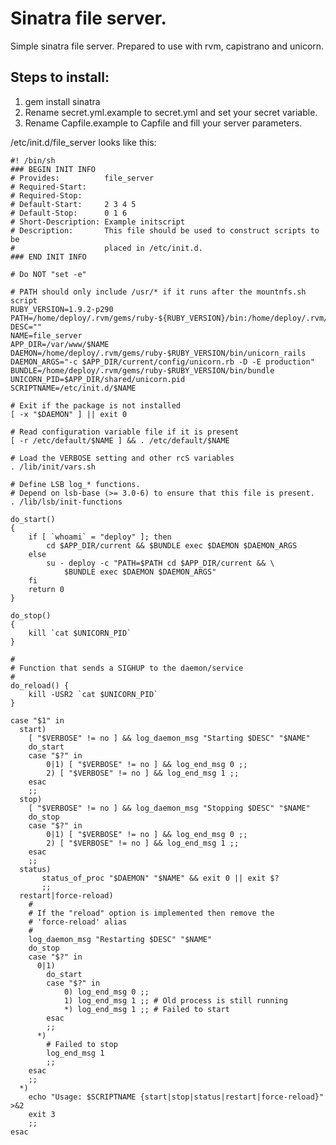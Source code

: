 Sinatra file server.
========================================================================
Simple sinatra file server. Prepared to use with rvm, capistrano and unicorn.

Steps to install:
-----------------
1. gem install sinatra
2. Rename secret.yml.example to secret.yml and set your secret variable.
3. Rename Capfile.example to Capfile and fill your server parameters.



/etc/init.d/file_server looks like this:

    #! /bin/sh
    ### BEGIN INIT INFO
    # Provides:          file_server
    # Required-Start:    
    # Required-Stop:     
    # Default-Start:     2 3 4 5
    # Default-Stop:      0 1 6
    # Short-Description: Example initscript
    # Description:       This file should be used to construct scripts to be
    #                    placed in /etc/init.d.
    ### END INIT INFO

    # Do NOT "set -e"

    # PATH should only include /usr/* if it runs after the mountnfs.sh script
    RUBY_VERSION=1.9.2-p290
    PATH=/home/deploy/.rvm/gems/ruby-${RUBY_VERSION}/bin:/home/deploy/.rvm/gems/ruby-${RUBY_VERSION}@global/bin:/home/deploy/.rvm/rubies/ruby-${RUBY_VERSION}/bin:/home/deploy/.rvm/bin:/usr/local/sbin:/usr/local/bin:/usr/sbin:/usr/bin:/sbin:/bin
    DESC=""
    NAME=file_server
    APP_DIR=/var/www/$NAME
    DAEMON=/home/deploy/.rvm/gems/ruby-$RUBY_VERSION/bin/unicorn_rails
    DAEMON_ARGS="-c $APP_DIR/current/config/unicorn.rb -D -E production"
    BUNDLE=/home/deploy/.rvm/gems/ruby-$RUBY_VERSION/bin/bundle
    UNICORN_PID=$APP_DIR/shared/unicorn.pid
    SCRIPTNAME=/etc/init.d/$NAME

    # Exit if the package is not installed
    [ -x "$DAEMON" ] || exit 0

    # Read configuration variable file if it is present
    [ -r /etc/default/$NAME ] && . /etc/default/$NAME

    # Load the VERBOSE setting and other rcS variables
    . /lib/init/vars.sh

    # Define LSB log_* functions.
    # Depend on lsb-base (>= 3.0-6) to ensure that this file is present.
    . /lib/lsb/init-functions

    do_start()
    {
    	if [ `whoami` = "deploy" ]; then
    		cd $APP_DIR/current && $BUNDLE exec $DAEMON $DAEMON_ARGS
    	else
    		su - deploy -c "PATH=$PATH cd $APP_DIR/current && \
    			$BUNDLE exec $DAEMON $DAEMON_ARGS"
    	fi
    	return 0
    }

    do_stop()
    {
    	kill `cat $UNICORN_PID`
    }

    #
    # Function that sends a SIGHUP to the daemon/service
    #
    do_reload() {
    	kill -USR2 `cat $UNICORN_PID`
    }

    case "$1" in
      start)
    	[ "$VERBOSE" != no ] && log_daemon_msg "Starting $DESC" "$NAME"
    	do_start
    	case "$?" in
    		0|1) [ "$VERBOSE" != no ] && log_end_msg 0 ;;
    		2) [ "$VERBOSE" != no ] && log_end_msg 1 ;;
    	esac
    	;;
      stop)
    	[ "$VERBOSE" != no ] && log_daemon_msg "Stopping $DESC" "$NAME"
    	do_stop
    	case "$?" in
    		0|1) [ "$VERBOSE" != no ] && log_end_msg 0 ;;
    		2) [ "$VERBOSE" != no ] && log_end_msg 1 ;;
    	esac
    	;;
      status)
           status_of_proc "$DAEMON" "$NAME" && exit 0 || exit $?
           ;;
      restart|force-reload)
    	#
    	# If the "reload" option is implemented then remove the
    	# 'force-reload' alias
    	#
    	log_daemon_msg "Restarting $DESC" "$NAME"
    	do_stop
    	case "$?" in
    	  0|1)
    		do_start
    		case "$?" in
    			0) log_end_msg 0 ;;
    			1) log_end_msg 1 ;; # Old process is still running
    			*) log_end_msg 1 ;; # Failed to start
    		esac
    		;;
    	  *)
    	  	# Failed to stop
    		log_end_msg 1
    		;;
    	esac
    	;;
      *)
    	echo "Usage: $SCRIPTNAME {start|stop|status|restart|force-reload}" >&2
    	exit 3
    	;;
    esac
